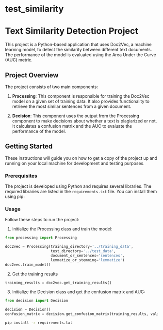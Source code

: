 # test_similarity

# Text Similarity Detection Project

This project is a Python-based application that uses Doc2Vec, a machine learning model, to detect the similarity between different text documents. The performance of the model is evaluated using the Area Under the Curve (AUC) metric.

## Project Overview

The project consists of two main components:

1. **Processing**: This component is responsible for training the Doc2Vec model on a given set of training data. It also provides functionality to retrieve the most similar sentences from a given document.

2. **Decision**: This component uses the output from the Processing component to make decisions about whether a text is plagiarized or not. It calculates a confusion matrix and the AUC to evaluate the performance of the model.

## Getting Started

These instructions will guide you on how to get a copy of the project up and running on your local machine for development and testing purposes.

### Prerequisites

The project is developed using Python and requires several libraries. The required libraries are listed in the `requirements.txt` file. You can install them using pip:

### Usage
Follow these steps to run the project:
1. Initialize the Processing class and train the model:

```python
from processing import Processing

doc2vec = Processing(training_directory='../training_data',
                     test_directory='../test_data',
                     document_or_sentences='sentences',
                     lemmatize_or_stemming='lemmatize')
doc2vec.train_model()
```

2. Get the training results
```python
training_results = doc2vec.get_training_results()
```

3. Initialize the Decision class and get the confusion matrix and AUC:

```python
from decision import Decision

decision = Decision()
confusion_matrix = decision.get_confusion_matrix(training_results, validation_dictionary)
```


```bash
pip install -r requirements.txt